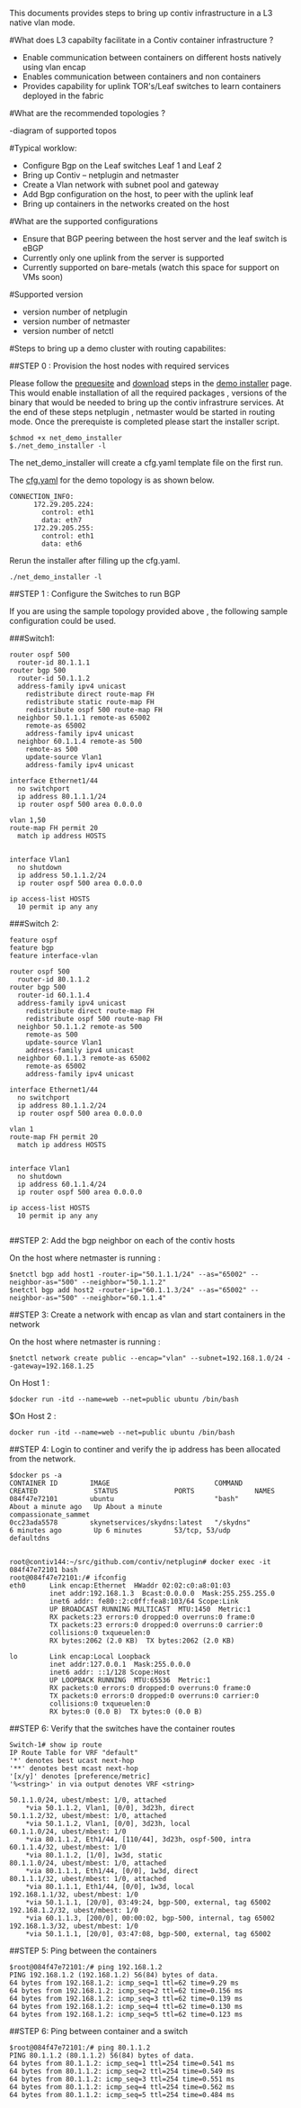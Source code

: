This documents provides steps to bring up contiv infrastructure in a L3 native vlan mode. 

#What does L3 capabilty facilitate in a Contiv container infrastructure ?

-  Enable communication between containers on different hosts natively using vlan encap 
-  Enables communication between containers and non containers 
-  Provides capability for uplink TOR's/Leaf switches to learn containers deployed in the fabric

#What are the recommended topologies ?

-diagram of supported topos


#Typical worklow:
- Configure Bgp on the Leaf switches Leaf 1 and Leaf 2 
- Bring up Contiv – netplugin and netmaster
- Create a Vlan network with subnet pool and gateway
- Add Bgp configuration on the host, to peer with the uplink leaf
- Bring up containers in the networks created on the host

#What are the supported configurations

- Ensure that BGP peering between the host server and the leaf switch is eBGP
- Currently only one uplink from the server is supported
- Currently supported on bare-metals (watch this space for support on VMs soon)

#Supported version
 
- version number of netplugin 
- version number of netmaster
- version number of netctl

#Steps to bring up a demo cluster with routing capabilites:

##STEP 0 : Provision the host nodes with required services

Please follow the [prequesite] and [download] steps in the [demo installer] page. This would enable installation of all the required packages , versions of the binary that would be needed to bring up the contiv infrastrure services. At the end of these steps netplugin , netmaster would be started in routing mode. Once the prerequiste is completed please start the installer script. 

```
$chmod +x net_demo_installer
$./net_demo_installer -l 
```
The net_demo_installer will create a cfg.yaml template file on the first run. 

The [cfg.yaml] for the demo topology is as shown below.

```
CONNECTION_INFO:
      172.29.205.224:
        control: eth1
        data: eth7
      172.29.205.255:
        control: eth1
        data: eth6
```

Rerun the installer after filling up the cfg.yaml. 
```
./net_demo_installer -l 
```

##STEP 1 : Configure the Switches to run BGP

If you are using the sample topology provided above , the following sample configuration could be used.


###Switch1: 
```
router ospf 500
  router-id 80.1.1.1
router bgp 500
  router-id 50.1.1.2
  address-family ipv4 unicast
    redistribute direct route-map FH
    redistribute static route-map FH
    redistribute ospf 500 route-map FH
  neighbor 50.1.1.1 remote-as 65002
    remote-as 65002
    address-family ipv4 unicast
  neighbor 60.1.1.4 remote-as 500
    remote-as 500
    update-source Vlan1
    address-family ipv4 unicast
    
interface Ethernet1/44
  no switchport
  ip address 80.1.1.1/24
  ip router ospf 500 area 0.0.0.0

vlan 1,50
route-map FH permit 20
  match ip address HOSTS


interface Vlan1
  no shutdown
  ip address 50.1.1.2/24
  ip router ospf 500 area 0.0.0.0

ip access-list HOSTS
  10 permit ip any any
```
  
###Switch 2:

```
feature ospf
feature bgp
feature interface-vlan

router ospf 500
  router-id 80.1.1.2
router bgp 500
  router-id 60.1.1.4
  address-family ipv4 unicast
    redistribute direct route-map FH
    redistribute ospf 500 route-map FH
  neighbor 50.1.1.2 remote-as 500
    remote-as 500
    update-source Vlan1
    address-family ipv4 unicast
  neighbor 60.1.1.3 remote-as 65002
    remote-as 65002
    address-family ipv4 unicast
    
interface Ethernet1/44
  no switchport
  ip address 80.1.1.2/24
  ip router ospf 500 area 0.0.0.0
  
vlan 1
route-map FH permit 20
  match ip address HOSTS


interface Vlan1
  no shutdown
  ip address 60.1.1.4/24
  ip router ospf 500 area 0.0.0.0
  
ip access-list HOSTS
  10 permit ip any any
  
```

##STEP 2: Add the bgp neighbor on each of the contiv hosts 

On the host where netmaster is running :
```
$netctl bgp add host1 -router-ip="50.1.1.1/24" --as="65002" --neighbor-as="500" --neighbor="50.1.1.2"
$netctl bgp add host2 -router-ip="60.1.1.3/24" --as="65002" --neighbor-as="500" --neighbor="60.1.1.4"
```

##STEP 3: Create a network with encap as vlan and start containers in the network

On the host where netmaster is running :
```
$netctl network create public --encap="vlan" --subnet=192.168.1.0/24 --gateway=192.168.1.25
```
On Host 1 :
```
$docker run -itd --name=web --net=public ubuntu /bin/bash
```
$On Host 2 :
```
docker run -itd --name=web --net=public ubuntu /bin/bash
```

##STEP 4: Login to continer and verify the ip address has been allocated from the network. 

```
$docker ps -a
CONTAINER ID        IMAGE                          COMMAND             CREATED              STATUS              PORTS               NAMES
084f47e72101        ubuntu                         "bash"              About a minute ago   Up About a minute                       compassionate_sammet
0cc23ada5578        skynetservices/skydns:latest   "/skydns"           6 minutes ago        Up 6 minutes        53/tcp, 53/udp      defaultdns


root@contiv144:~/src/github.com/contiv/netplugin# docker exec -it 084f47e72101 bash
root@084f47e72101:/# ifconfig
eth0      Link encap:Ethernet  HWaddr 02:02:c0:a8:01:03
          inet addr:192.168.1.3  Bcast:0.0.0.0  Mask:255.255.255.0
          inet6 addr: fe80::2:c0ff:fea8:103/64 Scope:Link
          UP BROADCAST RUNNING MULTICAST  MTU:1450  Metric:1
          RX packets:23 errors:0 dropped:0 overruns:0 frame:0
          TX packets:23 errors:0 dropped:0 overruns:0 carrier:0
          collisions:0 txqueuelen:0
          RX bytes:2062 (2.0 KB)  TX bytes:2062 (2.0 KB)

lo        Link encap:Local Loopback
          inet addr:127.0.0.1  Mask:255.0.0.0
          inet6 addr: ::1/128 Scope:Host
          UP LOOPBACK RUNNING  MTU:65536  Metric:1
          RX packets:0 errors:0 dropped:0 overruns:0 frame:0
          TX packets:0 errors:0 dropped:0 overruns:0 carrier:0
          collisions:0 txqueuelen:0
          RX bytes:0 (0.0 B)  TX bytes:0 (0.0 B)
```

##STEP 6: Verify that the switches have the container routes

```
Switch-1# show ip route
IP Route Table for VRF "default"
'*' denotes best ucast next-hop
'**' denotes best mcast next-hop
'[x/y]' denotes [preference/metric]
'%<string>' in via output denotes VRF <string>

50.1.1.0/24, ubest/mbest: 1/0, attached
    *via 50.1.1.2, Vlan1, [0/0], 3d23h, direct
50.1.1.2/32, ubest/mbest: 1/0, attached
    *via 50.1.1.2, Vlan1, [0/0], 3d23h, local
60.1.1.0/24, ubest/mbest: 1/0
    *via 80.1.1.2, Eth1/44, [110/44], 3d23h, ospf-500, intra
60.1.1.4/32, ubest/mbest: 1/0
    *via 80.1.1.2, [1/0], 1w3d, static
80.1.1.0/24, ubest/mbest: 1/0, attached
    *via 80.1.1.1, Eth1/44, [0/0], 1w3d, direct
80.1.1.1/32, ubest/mbest: 1/0, attached
    *via 80.1.1.1, Eth1/44, [0/0], 1w3d, local
192.168.1.1/32, ubest/mbest: 1/0
    *via 50.1.1.1, [20/0], 03:49:24, bgp-500, external, tag 65002
192.168.1.2/32, ubest/mbest: 1/0
    *via 60.1.1.3, [200/0], 00:00:02, bgp-500, internal, tag 65002
192.168.1.3/32, ubest/mbest: 1/0
    *via 50.1.1.1, [20/0], 03:47:08, bgp-500, external, tag 65002
```

##STEP 5: Ping between the containers

```
$root@084f47e72101:/# ping 192.168.1.2
PING 192.168.1.2 (192.168.1.2) 56(84) bytes of data.
64 bytes from 192.168.1.2: icmp_seq=1 ttl=62 time=9.29 ms
64 bytes from 192.168.1.2: icmp_seq=2 ttl=62 time=0.156 ms
64 bytes from 192.168.1.2: icmp_seq=3 ttl=62 time=0.139 ms
64 bytes from 192.168.1.2: icmp_seq=4 ttl=62 time=0.130 ms
64 bytes from 192.168.1.2: icmp_seq=5 ttl=62 time=0.123 ms

```

##STEP 6: Ping between container and a switch
 
```
$root@084f47e72101:/# ping 80.1.1.2
PING 80.1.1.2 (80.1.1.2) 56(84) bytes of data.
64 bytes from 80.1.1.2: icmp_seq=1 ttl=254 time=0.541 ms
64 bytes from 80.1.1.2: icmp_seq=2 ttl=254 time=0.549 ms
64 bytes from 80.1.1.2: icmp_seq=3 ttl=254 time=0.551 ms
64 bytes from 80.1.1.2: icmp_seq=4 ttl=254 time=0.562 ms
64 bytes from 80.1.1.2: icmp_seq=5 ttl=254 time=0.484 ms
```



[demo installer]: <https://github.com/contiv/demo/tree/master/net>
[prequesite]: <https://github.com/contiv/demo/tree/master/net#pre-requisites>
[download]: <https://github.com/contiv/demo/tree/master/net#step-1-download-the-installer-script>
[cfg.yaml]: <https://github.com/contiv/demo/blob/master/net/extras/sample_cfg.yml>















